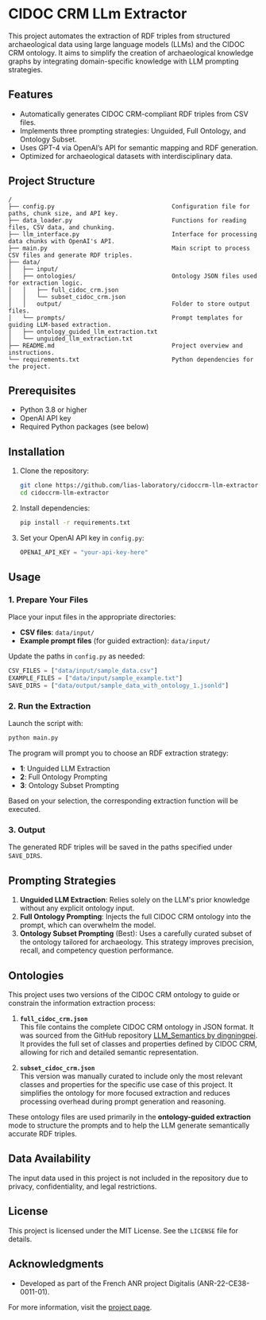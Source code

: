 # CIDOC CRM LLm Extractor

This project automates the extraction of RDF triples from structured archaeological data using large language models (LLMs) and the CIDOC CRM ontology. It aims to simplify the creation of archaeological knowledge graphs by integrating domain-specific knowledge with LLM prompting strategies.

## Features

- Automatically generates CIDOC CRM-compliant RDF triples from CSV files.
- Implements three prompting strategies: Unguided, Full Ontology, and Ontology Subset.
- Uses GPT-4 via OpenAI’s API for semantic mapping and RDF generation.
- Optimized for archaeological datasets with interdisciplinary data.

## Project Structure

```
/
├── config.py                                 Configuration file for paths, chunk size, and API key.
├── data_loader.py                            Functions for reading files, CSV data, and chunking.
├── llm_interface.py                          Interface for processing data chunks with OpenAI's API.
├── main.py                                   Main script to process CSV files and generate RDF triples.
├── data/
│   ├── input/
│   ├── ontologies/                           Ontology JSON files used for extraction logic.
│   │   ├── full_cidoc_crm.json
│   │   └── subset_cidoc_crm.json
│   │   output/                               Folder to store output files.
│   └── prompts/                              Prompt templates for guiding LLM-based extraction.
│   ├── ontology_guided_llm_extraction.txt
│   └── unguided_llm_extraction.txt
├── README.md                                 Project overview and instructions.
└── requirements.txt                          Python dependencies for the project.

```

## Prerequisites

- Python 3.8 or higher
- OpenAI API key
- Required Python packages (see below)

## Installation

1. Clone the repository:
   ```bash
   git clone https://github.com/lias-laboratory/cidoccrm-llm-extractor
   cd cidoccrm-llm-extractor
   ```

2. Install dependencies:
   ```bash
   pip install -r requirements.txt
   ```

3. Set your OpenAI API key in `config.py`:
   ```python
   OPENAI_API_KEY = "your-api-key-here"
   ```

## Usage

### 1. Prepare Your Files

Place your input files in the appropriate directories:

- **CSV files**: `data/input/`
- **Example prompt files** (for guided extraction): `data/input/`

Update the paths in `config.py` as needed:

```python
CSV_FILES = ["data/input/sample_data.csv"]
EXAMPLE_FILES = ["data/input/sample_example.txt"]
SAVE_DIRS = ["data/output/sample_data_with_ontology_1.jsonld"]
```

### 2. Run the Extraction

Launch the script with:

```bash
python main.py
```

The program will prompt you to choose an RDF extraction strategy:

- **1**: Unguided LLM Extraction
- **2**: Full Ontology Prompting
- **3**: Ontology Subset Prompting

Based on your selection, the corresponding extraction function will be executed.

### 3. Output

The generated RDF triples will be saved in the paths specified under `SAVE_DIRS`.


## Prompting Strategies

1. **Unguided LLM Extraction**: Relies solely on the LLM's prior knowledge without any explicit ontology input.
2. **Full Ontology Prompting**: Injects the full CIDOC CRM ontology into the prompt, which can overwhelm the model.
3. **Ontology Subset Prompting** (Best): Uses a carefully curated subset of the ontology tailored for archaeology. This strategy improves precision, recall, and competency question performance.

## Ontologies

This project uses two versions of the CIDOC CRM ontology to guide or constrain the information extraction process:

1. **`full_cidoc_crm.json`**  
   This file contains the complete CIDOC CRM ontology in JSON format. It was sourced from the GitHub repository [LLM_Semantics by dingningpei](https://github.com/dingningpei/LLM_Semantics). It provides the full set of classes and properties defined by CIDOC CRM, allowing for rich and detailed semantic representation.

2. **`subset_cidoc_crm.json`**  
   This version was manually curated to include only the most relevant classes and properties for the specific use case of this project. It simplifies the ontology for more focused extraction and reduces processing overhead during prompt generation and reasoning.

These ontology files are used primarily in the **ontology-guided extraction** mode to structure the prompts and to help the LLM generate semantically accurate RDF triples.

## Data Availability
The input data used in this project is not included in the repository due to privacy, confidentiality, and legal restrictions. 

## License

This project is licensed under the MIT License. See the `LICENSE` file for details.

## Acknowledgments

- Developed as part of the French ANR project Digitalis (ANR-22-CE38-0011-01).

For more information, visit the [project page](https://digitalis.humanities.science/).


